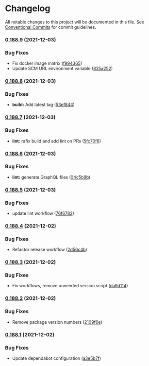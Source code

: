 # Changelog

All notable changes to this project will be documented in this file. See [Conventional Commits](https://conventionalcommits.org) for commit guidelines.

### [0.188.9](https://github.com/ExpediaGroup/insights-explorer/compare/v0.188.8...v0.188.9) (2021-12-03)


### Bug Fixes

* Fix docker image matrix ([f994365](https://github.com/ExpediaGroup/insights-explorer/commit/f994365c9f6fdffc5df395bda601e79835c3a8d6))
* Update SCM URL environment variable ([835a252](https://github.com/ExpediaGroup/insights-explorer/commit/835a252ab7a9011cea99dfe7815e5774c688f426))

### [0.188.8](https://github.com/ExpediaGroup/insights-explorer/compare/v0.188.7...v0.188.8) (2021-12-03)


### Bug Fixes

* **build:** Add latest tag ([53ef844](https://github.com/ExpediaGroup/insights-explorer/commit/53ef84401bb1ebea746063fdcf058ee553709f19))

### [0.188.7](https://github.com/ExpediaGroup/insights-explorer/compare/v0.188.6...v0.188.7) (2021-12-03)


### Bug Fixes

* **lint:** rafix build and add lint on PRs ([5fc70f6](https://github.com/ExpediaGroup/insights-explorer/commit/5fc70f66fa1a840d7b294059cb73f4af311b59a1))

### [0.188.6](https://github.com/ExpediaGroup/insights-explorer/compare/v0.188.5...v0.188.6) (2021-12-03)


### Bug Fixes

* **lint:** generate GraphQL files ([04c5b8b](https://github.com/ExpediaGroup/insights-explorer/commit/04c5b8bef0f22571b887c11b84dcf45e8e9cbe4d))

### [0.188.5](https://github.com/ExpediaGroup/insights-explorer/compare/v0.188.4...v0.188.5) (2021-12-03)


### Bug Fixes

* update lint workflow ([76f6782](https://github.com/ExpediaGroup/insights-explorer/commit/76f6782c60637d063d807a05258eac6e372fbdfc))

### [0.188.4](https://github.com/ExpediaGroup/insights-explorer/compare/v0.188.3...v0.188.4) (2021-12-02)


### Bug Fixes

* Refactor release workflow ([2d56c4b](https://github.com/ExpediaGroup/insights-explorer/commit/2d56c4b71677b36aa881517f864808628853e656))

### [0.188.3](https://github.com/ExpediaGroup/insights-explorer/compare/v0.188.2...v0.188.3) (2021-12-02)


### Bug Fixes

* Fix workflows, remove unneeded version script ([da9d114](https://github.com/ExpediaGroup/insights-explorer/commit/da9d1142c4546d0200e30bd45b03702efdcdf7ce))

### [0.188.2](https://github.com/ExpediaGroup/insights-explorer/compare/v0.188.1...v0.188.2) (2021-12-02)


### Bug Fixes

* Remove package version numbers ([2109f6e](https://github.com/ExpediaGroup/insights-explorer/commit/2109f6e6256ebf7cbd87096160ad938bb1549cb9))

### [0.188.1](https://github.com/ExpediaGroup/insights-explorer/compare/v0.188.0...v0.188.1) (2021-12-02)


### Bug Fixes

* Update dependabot configuration ([a3e5b7f](https://github.com/ExpediaGroup/insights-explorer/commit/a3e5b7f941516ad65efc67391863ace431022b99))
